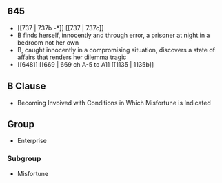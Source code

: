 ## 645
- [[737 | 737b -*]] [[737 | 737c]] 
- B finds herself, innocently and through error, a prisoner at night in a bedroom not her own
- B, caught innocently in a compromising situation, discovers a state of affairs that renders her dilemma tragic
- [[648]] [[669 | 669 ch A-5 to A]] [[1135 | 1135b]] 

## B Clause
- Becoming Invoived with Conditions in Which Misfortune is Indicated

## Group
- Enterprise

### Subgroup
- Misfortune

